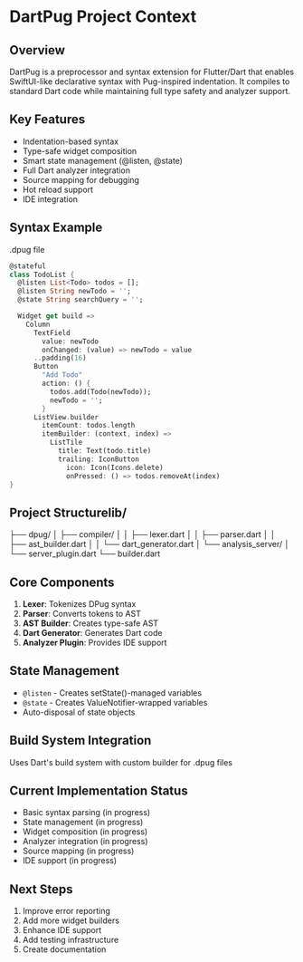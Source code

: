 # DartPug Project Context

## Overview

DartPug is a preprocessor and syntax extension for Flutter/Dart that enables SwiftUI-like declarative syntax with Pug-inspired indentation. It compiles to standard Dart code while maintaining full type safety and analyzer support.

## Key Features

- Indentation-based syntax
- Type-safe widget composition
- Smart state management (@listen, @state)
- Full Dart analyzer integration
- Source mapping for debugging
- Hot reload support
- IDE integration

## Syntax Example

.dpug file

```Dart
@stateful
class TodoList {
  @listen List<Todo> todos = [];
  @listen String newTodo = '';
  @state String searchQuery = '';

  Widget get build =>
    Column
      TextField
        value: newTodo
        onChanged: (value) => newTodo = value
      ..padding(16)
      Button
        "Add Todo"
        action: () {
          todos.add(Todo(newTodo));
          newTodo = '';
        }
      ListView.builder
        itemCount: todos.length
        itemBuilder: (context, index) =>
          ListTile
            title: Text(todo.title)
            trailing: IconButton
              icon: Icon(Icons.delete)
              onPressed: () => todos.removeAt(index)
}
```

## Project Structurelib/

├── dpug/
│ ├── compiler/
│ │ ├── lexer.dart
│ │ ├── parser.dart
│ │ ├── ast_builder.dart
│ │ └── dart_generator.dart
│ └── analysis_server/
│ └── server_plugin.dart
└── builder.dart

## Core Components

1. **Lexer**: Tokenizes DPug syntax
2. **Parser**: Converts tokens to AST
3. **AST Builder**: Creates type-safe AST
4. **Dart Generator**: Generates Dart code
5. **Analyzer Plugin**: Provides IDE support

## State Management

- `@listen` - Creates setState()-managed variables
- `@state` - Creates ValueNotifier-wrapped variables
- Auto-disposal of state objects

## Build System Integration

Uses Dart's build system with custom builder for .dpug files

## Current Implementation Status

- Basic syntax parsing (in progress)
- State management (in progress)
- Widget composition (in progress)
- Analyzer integration (in progress)
- Source mapping (in progress)
- IDE support (in progress)

## Next Steps

1. Improve error reporting
2. Add more widget builders
3. Enhance IDE support
4. Add testing infrastructure
5. Create documentation
